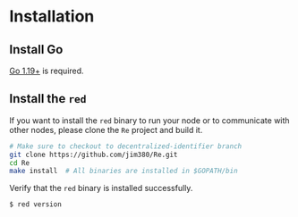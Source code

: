 # Installation


## Install Go

[Go 1.19+](https://golang.org/doc/install) is required.

## Install the `red`

If you want to install the `red` binary to run your node or to communicate with other nodes,
please clone the `Re` project and build it.

```bash
# Make sure to checkout to decentralized-identifier branch
git clone https://github.com/jim380/Re.git
cd Re
make install  # All binaries are installed in $GOPATH/bin
```

Verify that the `red` binary is installed successfully.
```bash
$ red version